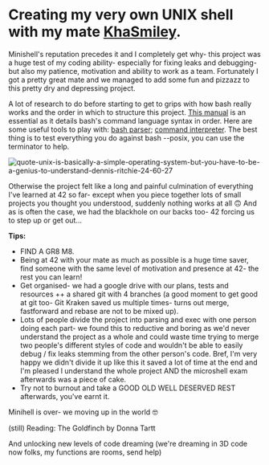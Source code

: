 # Creating my very own UNIX shell with my mate [KhaSmiley](https://github.com/KhaSmiley).

Minishell's reputation precedes it and I completely get why- this project was a huge test of my coding ability- especially for fixing leaks and debugging- but also my patience, motivation and ability to work as a team. Fortunately I got a pretty great mate and we managed to add some fun and pizzazz to this pretty dry and depressing project.

A lot of research to do before starting to get to grips with how bash really works and the order in which to structure this project.
[This manual](https://www.geeksforgeeks.org/dining-philosophers-problem/) is an essential as it details bash's command language syntax in order.
Here are some useful tools to play with: [bash parser](https://vorpaljs.github.io/bash-parser-playground/); [command interpreter](https://explainshell.com/). 
The best thing is to test everything you do against bash --posix, you can use the terminator to help.

![quote-unix-is-basically-a-simple-operating-system-but-you-have-to-be-a-genius-to-understand-dennis-ritchie-24-60-27](https://github.com/lbarry9/42/assets/127246677/f1681bb4-852b-4371-bc0a-150602ab36f1)

Otherwise the project felt like a long and painful culmination of everything I've learned at 42 so far- except when you piece together lots of small projects you thought you understood, suddenly nothing works at all :upside_down_face:
And as is often the case, we had the blackhole on our backs too- 42 forcing us to step up or get out...

**Tips:**
- FIND A GR8 M8.
- Being at 42 with your mate as much as possible is a huge time saver, find someone with the same level of motivation and presence at 42- the rest you can learn!
- Get organised- we had a google drive with our plans, tests and resources ++ a shared git with 4 branches (a good moment to get good at git too- Git Kraken saved us multiple times- turns out merge, fastforward and rebase are not to be mixed up).
- Lots of people divide the project into parsing and exec with one person doing each part- we found this to reductive and boring as we'd never understand the project as a whole and could waste time trying to merge two people's different styles of code and wouldn't be able to easily debug / fix leaks stemming from the other person's code. Bref, I'm very happy we didn't divide it up like this it saved a lot of time at the end and I'm pleased I understand the whole project AND the microshell exam afterwards was a piece of cake.
- Try not to burnout and take a GOOD OLD WELL DESERVED REST afterwards, you've earnt it.

Minihell is over- we moving up in the world :nerd_face: 

(still) Reading: The Goldfinch by Donna Tartt

And unlocking new levels of code dreaming (we're dreaming in 3D code now folks, my functions are rooms, send help)
